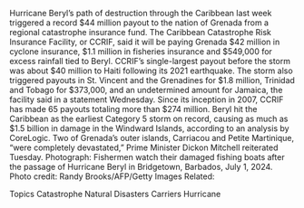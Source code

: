 Hurricane Beryl’s path of destruction through the Caribbean last week triggered a record $44 million payout to the nation of Grenada from a regional catastrophe insurance fund.
The Caribbean Catastrophe Risk Insurance Facility, or CCRIF, said it will be paying Grenada $42 million in cyclone insurance, $1.1 million in fisheries insurance and $549,000 for excess rainfall tied to Beryl.
CCRIF’s single-largest payout before the storm was about $40 million to Haiti following its 2021 earthquake.
The storm also triggered payouts in St. Vincent and the Grenadines for $1.8 million, Trinidad and Tobago for $373,000, and an undetermined amount for Jamaica, the facility said in a statement Wednesday. Since its inception in 2007, CCRIF has made 65 payouts totaling more than $274 million.
Beryl hit the Caribbean as the earliest Category 5 storm on record, causing as much as $1.5 billion in damage in the Windward Islands, according to an analysis by CoreLogic. Two of Grenada’s outer islands, Carriacou and Petite Martinique, “were completely devastated,” Prime Minister Dickon Mitchell reiterated Tuesday.
Photograph: Fishermen watch their damaged fishing boats after the passage of Hurricane Beryl in Bridgetown, Barbados, July 1, 2024. Photo credit: Randy Brooks/AFP/Getty Images
Related:

Topics
Catastrophe
Natural Disasters
Carriers
Hurricane
